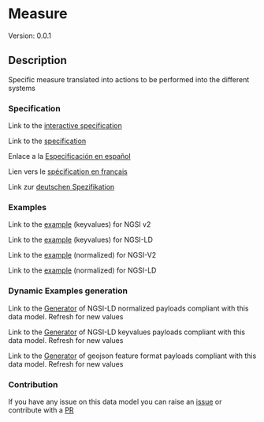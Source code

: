 # Measure
Version: 0.0.1

## Description 

Specific measure translated into actions to be performed into the different systems
### Specification

Link to the [interactive specification](https://swagger.lab.fiware.org/?url=https://raw.githubusercontent.com/smart-data-models/dataModel.RiskManagement/master/Measure/swagger.yaml)

Link to the [specification](https://github.com/smart-data-models/dataModel.RiskManagement/blob/master/Measure/doc/spec.md)

Enlace a la [Especificación en español](https://github.com/smart-data-models/dataModel.RiskManagement/blob/master/Measure/doc/spec_ES.md)

Lien vers le [spécification en français](https://github.com/smart-data-models/dataModel.RiskManagement/blob/master/Measure/doc/spec_FR.md)

Link zur [deutschen Spezifikation](https://github.com/smart-data-models/dataModel.RiskManagement/blob/master/Measure/doc/spec_DE.md)
### Examples

Link to the [example](https://github.com/smart-data-models/dataModel.RiskManagement/blob/master/Measure/examples/example.json) (keyvalues) for NGSI v2

Link to the [example](https://github.com/smart-data-models/dataModel.RiskManagement/blob/master/Measure/examples/example.jsonld) (keyvalues) for NGSI-LD

Link to the [example](https://github.com/smart-data-models/dataModel.RiskManagement/blob/master/Measure/examples/example-normalized.json) (normalized) for NGSI-V2

Link to the [example](https://github.com/smart-data-models/dataModel.RiskManagement/blob/master/Measure/examples/example-normalized.jsonld) (normalized) for NGSI-LD
### Dynamic Examples generation

Link to the [Generator](https://smartdatamodels.org/extra/ngsi-ld_generator.php?schemaUrl=https://raw.githubusercontent.com/smart-data-models/dataModel.RiskManagement/master/Measure/schema.json&email=info@smartdatamodels.org) of NGSI-LD normalized payloads compliant with this data model. Refresh for new values

Link to the [Generator](https://smartdatamodels.org/extra/ngsi-ld_generator_keyvalues.php?schemaUrl=https://raw.githubusercontent.com/smart-data-models/dataModel.RiskManagement/master/Measure/schema.json&email=info@smartdatamodels.org) of NGSI-LD keyvalues payloads compliant with this data model. Refresh for new values

Link to the [Generator](https://smartdatamodels.org/extra/geojson_features_generator_v1.0.php?schemaUrl=https://raw.githubusercontent.com/smart-data-models/dataModel.RiskManagement/master/Measure/schema.json&email=info@smartdatamodels.org) of geojson feature format payloads compliant with this data model. Refresh for new values
### Contribution

 If you have any issue on this data model you can raise an [issue](https://github.com/smart-data-models/dataModel.RiskManagement/issues)  or contribute with a [PR](https://github.com/smart-data-models/dataModel.RiskManagement/pulls)
